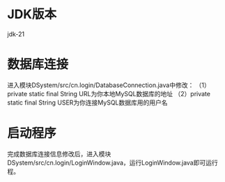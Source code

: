 # JDK版本

jdk-21

# 数据库连接

进入模块DSystem/src/cn.login/DatabaseConnection.java中修改：
（1）private static final String URL为你本地MySQL数据库的地址
（2）private static final String USER为你连接MySQL数据库用的用户名

# 启动程序

完成数据库连接信息修改后，进入模块DSystem/src/cn.login/LoginWindow.java，运行LoginWindow.java即可运行程。
